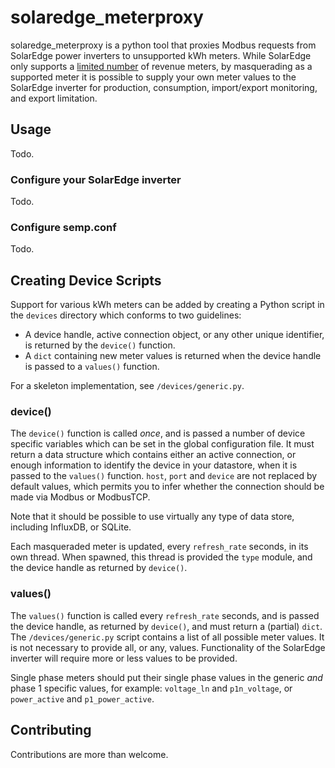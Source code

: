 # solaredge_meterproxy

solaredge_meterproxy is a python tool that proxies Modbus requests from SolarEdge power inverters to unsupported kWh meters. While SolarEdge only supports a [limited number](https://www.solaredge.com/se-supported-devices) of revenue meters, by masquerading as a supported meter it is possible to supply your own meter values to the SolarEdge inverter for production, consumption, import/export monitoring, and export limitation.


## Usage

Todo.

### Configure your SolarEdge inverter

Todo.

### Configure semp.conf

Todo.

## Creating Device Scripts

Support for various kWh meters can be added by creating a Python script in the `devices` directory which conforms to two guidelines:

* A device handle, active connection object, or any other unique identifier, is returned by the `device()` function.
* A `dict` containing new meter values is returned when the device handle is passed to a `values()` function.

For a skeleton implementation, see `/devices/generic.py`.

### device()

The `device()` function is called _once_, and is passed a number of device specific variables which can be set in the global configuration file. It must return a data structure which contains either an active connection, or enough information to identify the device in your datastore, when it is passed to the `values()` function. `host`, `port` and `device` are not replaced by default values, which permits you to infer whether the connection should be made via Modbus or ModbusTCP. 

Note that it should be possible to use virtually any type of data store, including InfluxDB, or SQLite.

Each masqueraded meter is updated, every `refresh_rate` seconds, in its own thread. When spawned, this thread is provided the `type` module, and the device handle as returned by `device()`.

### values()

The `values()` function is called every `refresh_rate` seconds, and is passed the device handle, as returned by `device()`, and must return a (partial) `dict`. The `/devices/generic.py` script contains a list of all possible meter values. It is not necessary to provide all, or any, values. Functionality of the SolarEdge inverter will require more or less values to be provided.

Single phase meters should put their single phase values in the generic _and_ phase 1 specific values, for example: `voltage_ln` and `p1n_voltage`, or `power_active` and `p1_power_active`.


## Contributing

Contributions are more than welcome.